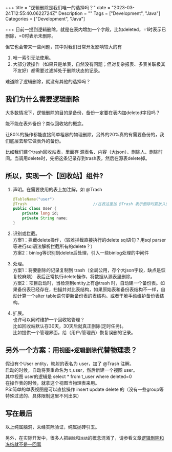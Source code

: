 +++
title = "逻辑删除是我们唯一的选择吗？"
date = "2023-03-24T12:55:40.0622724Z"
Description = ""
Tags = ["Development", "Java"]
Categories = ["Development", "Java"]

+++
目前一提到逻辑删除，就是在表内增加一个字段，比如deleted，=1时表示已删除，=0时表示未删除。

但它也会带来一些问题，其中对我们日常开发影响较大的有

1. 唯一索引无法使用。
2. 大部分读操作（如果只是单表，自然没有问题；但对复杂报表、多表关联极其不友好）都需要过滤掉处于删除状态的记录。

难道除了逻辑删除，就没有其他的选择吗？

## 我们为什么需要逻辑删除
大多数情况下，逻辑删除的目的是备份，备份一定要在表内加deleted字段吗？

能不能在表外备份？类似回收站的概念。

让80%的操作都能直接简单粗暴的物理删除，另外的20%真的有需要备份的，我们底层去帮它做表外的备份。

比如我们建个trash回收站表，里面存 源表名、内容（大json）、删除人、删除时间。当调用delete时，先把这条记录存到trash表，然后在源表delete掉。

## 所以，实现一个【回收站】组件?
1. 声明。在需要使用的表上加注解，如 @Trash

    ```java
    @TableName("user")
    @Trash                             //在表这里加 @Trash 表示删除时要放入回收站
    public class User {
        private long id;
        private String name;
    }
    ```
2. 识别或拦截。  
   方案1：拦截delete操作，（较难拦截直接执行的delete sql语句？用sql parser等进行sql语法解析拦截所有的delete？）  
   方案2：binlog等识别到delete后处理，引入一些binlog处理的中间件
3. 处理。  
   方案1：将要删除的记录复制到 trash（全局公用，存个大json字段，缺点是恢复较麻烦） 表后正常执行delete操作，将数据从源表里删除。  
   方案2：项目启动时，当检测到entity上有@trash 时，自动建一个备份表。如果备份表已经存在，扫描并对比表结构，如果原始表和备份表结构不一样，自动计算一个alter table语句更新备份表的表结构。或者干脆手动维护备份表结构。
4. 扩展。  
   也许可以同时维护一个回收站管理？  
   比如回收站默认存30天，30天后就真正删除(定时任务)。  
   比如提供一个管理界面，给（用户/管理员）恢复误删的记录。

## 另外一个方案：用`视图+逻辑删除`代替物理表？

假设有个User entity，映射的表名为 user，加了 @Trash 注解。  
启动的时候，自动将表重命名为 t_user，然后新建一个视图 user。  
其中视图 user的逻辑是 select * from t_user where deleted=0  
在操作表的时候，就拿这个视图当物理表来用。  
PS:简单的单表视图是可以直接操作 insert update delete 的（没有一些group等特殊过滤的、具体限制这里不列出来）

## 写在最后
以上纯属脑洞，未经实际验证，纯属抛砖引玉。  

另外，在实际开发中，很多人把`删除`和`冻结`的概念混淆了，请参看文章[逻辑删除和冻结就不是一回事](逻辑删除和冻结就不是一回事.md)